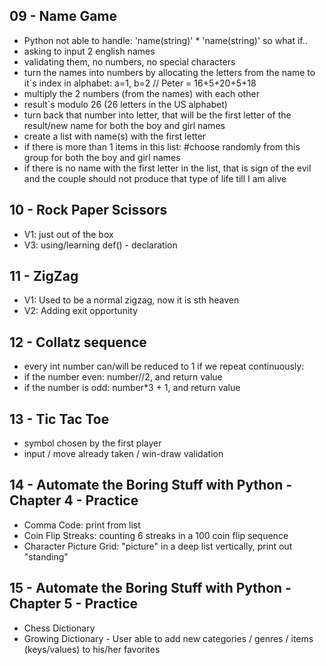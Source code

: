  ## 09 - Name Game
- Python not able to handle: 'name(string)' * 'name(string)' so what if..
- asking to input 2 english names
- validating them, no numbers, no special characters
- turn the names into numbers by allocating the letters from the name to it`s index in alphabet: a=1, b=2 // Peter = 16+5+20+5+18 
- multiply the 2 numbers (from the names) with each other
- result`s modulo 26 (26 letters in the US alphabet)
- turn back that number into letter, that will be the first letter of the result/new name for both the boy and girl names
- create a list with name(s) with the first letter
- if there is more than 1 items in this list: #choose randomly from this group for both the boy and girl names
- if there is no name with the first letter in the list, that is sign of the evil and the couple should not produce that type of life till I am alive


## 10 - Rock Paper Scissors
- V1: just out of the box
- V3: using/learning def() - declaration


## 11 - ZigZag
- V1: Used to be a normal zigzag, now it is sth heaven
- V2: Adding exit opportunity

## 12 - Collatz sequence
- every int number can/will be reduced to 1 if we repeat continuously:
- if the number even: number//2, and return value
- if the number is odd: number*3 + 1, and return value

## 13 - Tic Tac Toe
- symbol chosen by the first player
- input / move already taken / win-draw validation

## 14 - Automate the Boring Stuff with Python - Chapter 4 - Practice
- Comma Code: print from list
- Coin Flip Streaks: counting 6 streaks in a 100 coin flip sequence
- Character Picture Grid: "picture" in a deep list vertically, print out "standing"

## 15 - Automate the Boring Stuff with Python - Chapter 5 - Practice
- Chess Dictionary
- Growing Dictionary - User able to add new categories / genres / items (keys/values) to his/her favorites
